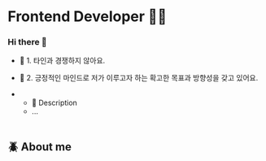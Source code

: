  # Frontend Developer 🤟🏻


### Hi there 👋

 

- 🌱 1. 타인과 경쟁하지 않아요.
- 🤔 2. 긍정적인 마인드로 저가 이루고자 하는 확고한 목표과 방향성을 갖고 있어요.
  
- - 💬 Description
  - ...
<br /><br />


## :beetle: About me  <br />


